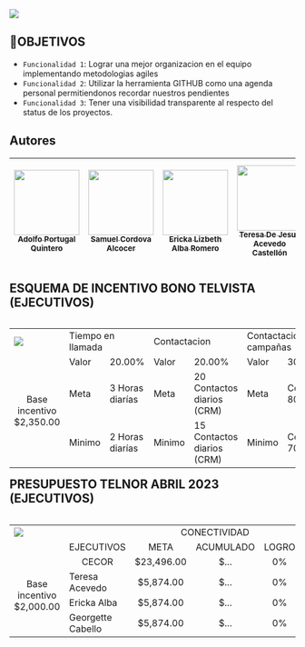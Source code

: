 ![](https://www.telvista.com/wp-content/uploads/2022/06/Logo-Telvista.png)

## :hammer:OBJETIVOS

- `Funcionalidad 1`: Lograr una mejor organizacion en el equipo implementando metodologias agiles
- `Funcionalidad 2`: Utilizar la herramienta GITHUB como una agenda personal permitiendonos recordar nuestros pendientes
- `Funcionalidad 3`: Tener una visibilidad transparente al respecto del status de los proyectos.





## Autores

| [<img src="https://avatars.githubusercontent.com/u/129910499?v=4" width=115><br><sub>Adolfo Portugal Quintero</sub>](https://github.com/AdolfoPortugal) |  [<img src="https://avatars.githubusercontent.com/u/129912282?v=4" width=115><br><sub>Samuel Cordova Alcocer</sub>](https://github.com/SamuelCordovaA) |  [<img src="https://avatars.githubusercontent.com/u/129985196?v=4" width=115><br><sub>Ericka Lizbeth Alba Romero</sub>](https://github.com/ErickaAlba) |  [<img src="https://avatars.githubusercontent.com/u/129977345?v=4" width=115><br><sub>Teresa De Jesus Acevedo Castellón</sub>](https://github.com/TeresaAcevedo)  |  [<img src="https://avatars.githubusercontent.com/u/129979825?v=4" width=115><br><sub>Adilene Georgette Cabello Rodriguez</sub>](https://github.com/AdileneCabello)  |  [<img src="https://avatars.githubusercontent.com/u/129994392?v=4" width=115><br><sub>Mariana Meza Ramirez</sub>](https://github.com/MarianaMezaRamirez)  
| :---: | :---: | :---: | :---: | :---: | :---: |


## ESQUEMA DE INCENTIVO BONO TELVISTA (EJECUTIVOS)

<table ALIGN="LEFT">
  <tr>
    <td><img src="https://www.telvista.com/wp-content/uploads/2022/06/Logo-Telvista.png"></td>
    <td colspan="2">Tiempo en llamada</td>
    <td colspan="2">Contactacion</td>
    <td colspan="2">Contactacion campañas</td>
    <td colspan="2">Generacion OPNS</td>
  </tr>
  <tr>
    <td align="center" rowspan="3">Base incentivo $2,350.00</td>
    <td>Valor</td>
    <td>20.00%</td>
    <td>Valor</td>
    <td>20.00%</td>
    <td>Valor</td>
    <td>30.00%</td>
    <td>Valor</td>
    <td>30.00%</td>
  </tr>
  <tr>
    <td>Meta</td>
    <td>3 Horas diarías</td>
    <td>Meta</td>
    <td>20 Contactos diarios (CRM)</td>
    <td>Meta</td>
    <td>Contactacion 80%</td>
    <td>Meta</td>
    <td>20 OPN`s</td>
  </tr>
  <tr>
    <td>Minimo</td>
    <td>2 Horas diarías</td>
    <td>Minimo</td>
    <td>15 Contactos diarios (CRM) </td>
    <td>Minimo</td>
    <td>Contactacion 70%</td>
    <td>Minimo</td>
    <td>16 OPN`s</td>
  </tr>
</table>


## PRESUPUESTO TELNOR ABRIL 2023 (EJECUTIVOS)

<table ALIGN="LEFT">
  <tr>
    <td><img src="https://www.telnor.com/documents/109993/0/logo-telnor.png/0b5c98e1-419e-0666-8d16-73fce7593eb9?t=1521827641000"></td>
    <td align="center" colspan="2"></td>
    <td align="center" colspan="3">CONECTIVIDAD</td>
    <td align="center" colspan="3">IT</td>
    <td align="center" colspan="3">INFINITUM</td>
    <td align="center" colspan="3">WIFI</td>
  </tr>
  <tr>
    <td></td>
    <td colspan="2">EJECUTIVOS</td>
    <td align="center">META</td>
    <td align="center">ACUMULADO</td>
    <td align="center">LOGRO</td>
    <td align="center">META</td>
    <td align="center">ACUMULADO</td>
    <td align="center">LOGRO</td>
    <td align="center">META</td>
    <td align="center">ACUMULADO</td>
    <td align="center">LOGRO</td>
    <td align="center">META</td>
    <td align="center">ACUMULADO</td>
    <td align="center">LOGRO</td>
    
  </tr>
  
  <tr>
    <td align="center" rowspan="4">Base incentivo $2,000.00</td>
    <td align="center" colspan="2">CECOR</td>
    <td align="center">$23,496.00</td>
    <td align="center">$...</td>
    <td align="center">0%</td>
    <td align="center">$160,257.00</td>
    <td align="center">0</td>
    <td align="center">0%</td>
    <td align="center">117</td>
    <td align="center">0</td>
    <td align="center">0%</td>
    <td align="center">180</td>
    <td align="center">0</td>
    <td align="center">0%</td>
    
  </tr>
 
  <tr>
    <td colspan="2">Teresa Acevedo</td>
    <td align="center">$5,874.00</td>
    <td align="center">$...</td>
    <td align="center">0%</td>
    <td align="center">$40,448.00</td>
    <td align="center">0</td>
    <td align="center">0%</td>
    <td align="center">33</td>
    <td align="center">0</td>
    <td align="center">0%</td>
    <td align="center">45</td>
    <td align="center">0</td>
    <td align="center">0%</td>
  </tr>
  <tr>
    <td colspan="2">Ericka Alba</td>
    <td align="center">$5,874.00</td>
    <td align="center">$...</td>
    <td align="center">0%</td>
    <td align="center">$38,916.00</td>
    <td align="center">0</td>
    <td align="center">0%</td>
    <td align="center">35</td>
    <td align="center">0</td>
    <td align="center">0%</td>
    <td align="center">45</td>
    <td align="center">0</td>
    <td align="center">0%</td>
  </tr>
  <tr>
    <td colspan="2">Georgette Cabello</td>
    <td align="center">$5,874.00</td>
    <td align="center">$...</td>
    <td align="center">0%</td>
    <td align="center">$40,448.00</td>
    <td align="center">0</td>
    <td align="center">0%</td>
    <td align="center">18</td>
    <td align="center">0</td>
    <td align="center">0%</td>
    <td align="center">45</td>
    <td align="center">0</td>
    <td align="center">0%</td>
  </tr>
</table>

